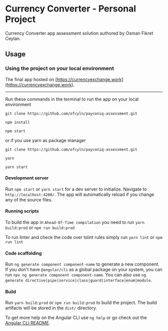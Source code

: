 # Currency Converter - Personal Project

Currency Converter app assessment solution authored by Osman Fikret Ceylan.

## Usage

### Using the project on your local environment

The final app hosted on [https://currencyexchange.work](https://currencyexchange.work).

----------------

Run these commands in the terminal to run the app on your local environment

    git clone https://github.com/ofcyln/payconiq-assessment.git

    npm install

    npm start

or if you use yarn as package manager

    git clone https://github.com/ofcyln/payconiq-assessment.git

    yarn

    yarn start

#### Development server

Run `npm start` or `yarn start` for a dev server to initialize. 
Navigate to `http://localhost:4200/`. The app will automatically reload if you change any of the source files.

#### Running scripts 

To build the app in `Ahead-Of-Time compilation` you need to run `yarn build:prod` or `npm run build:prod`

To run linter and check the code over tslint rules simply run `yarn lint` or `npm run lint`



#### Code scaffolding

Run `ng generate component component-name` to generate a new component. If you don't have `@angular/cli` as a global package on your system, you can run `npx ng generate component component-name`. You can also use `ng generate directive|pipe|service|class|guard|interface|enum|module`.

#### Build

Run `yarn build:prod` or `npm run build:prod` to build the project. 
The build artifacts will be stored in the `dist/` directory.

To get more help on the Angular CLI use `ng help` or go check out the [Angular CLI README](https://github.com/angular/angular-cli/blob/master/README.md).
